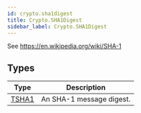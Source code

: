 ```yaml
---
id: crypto.sha1digest
title: Crypto.SHA1Digest
sidebar_label: Crypto.SHA1Digest
---
```




See <https://en.wikipedia.org/wiki/SHA-1>


## Types
| Type | Description |
|---|---|
| [TSHA1](../../crypto/crypto.sha1digest/tsha1) | An SHA-1 message digest. |

